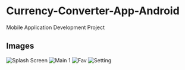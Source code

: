 # Currency-Converter-App-Android
Mobile Application Development Project


## Images
![Splash Screen](https://user-images.githubusercontent.com/54209676/230425237-564323a8-12a4-4363-beef-8a962520a49b.png)
![Main 1](https://user-images.githubusercontent.com/54209676/230425336-a0bf07d8-aae2-44ac-8be6-dbf291270d82.png)
![Fav](https://user-images.githubusercontent.com/54209676/230425548-147d1369-1857-4ed1-b930-bd179e0bb1b4.png)
![Setting](https://user-images.githubusercontent.com/54209676/230425573-d83c239c-c8cd-425f-ac7e-38ff4c5c6023.png)
